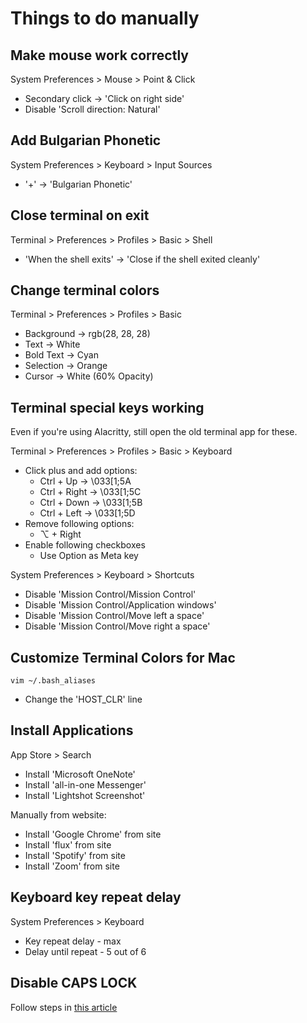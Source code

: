 # Things to do manually
## Make mouse work correctly
System Preferences > Mouse > Point & Click  
 * Secondary click -> 'Click on right side'  
 * Disable 'Scroll direction: Natural'  

## Add Bulgarian Phonetic
System Preferences > Keyboard > Input Sources  
 * '+' -> 'Bulgarian Phonetic'  

## Close terminal on exit
Terminal > Preferences > Profiles > Basic > Shell  
 * 'When the shell exits' -> 'Close if the shell exited cleanly'  

## Change terminal colors
Terminal > Preferences > Profiles > Basic  
 * Background -> rgb(28, 28, 28)  
 * Text -> White  
 * Bold Text -> Cyan  
 * Selection -> Orange  
 * Cursor -> White (60% Opacity)  

## Terminal special keys working
Even if you're using Alacritty, still open the old terminal app for these.

Terminal > Preferences > Profiles > Basic > Keyboard  
 * Click plus and add options:  
   * Ctrl + Up -> \033[1;5A
   * Ctrl + Right -> \033[1;5C
   * Ctrl + Down -> \033[1;5B
   * Ctrl + Left -> \033[1;5D
 * Remove following options:
   * ⌥ + Right
 * Enable following checkboxes
   * Use Option as Meta key

System Preferences > Keyboard > Shortcuts  
 * Disable 'Mission Control/Mission Control'  
 * Disable 'Mission Control/Application windows'  
 * Disable 'Mission Control/Move left a space'  
 * Disable 'Mission Control/Move right a space'  

## Customize Terminal Colors for Mac
`vim ~/.bash_aliases`  
 * Change the 'HOST_CLR' line  

## Install Applications
App Store > Search
 * Install 'Microsoft OneNote' 
 * Install 'all-in-one Messenger'  
 * Install 'Lightshot Screenshot'  

Manually from website:
 * Install 'Google Chrome' from site  
 * Install 'flux' from site  
 * Install 'Spotify' from site  
 * Install 'Zoom' from site  

## Keyboard key repeat delay
System Preferences > Keyboard
 * Key repeat delay - max
 * Delay until repeat - 5 out of 6

## Disable CAPS LOCK
Follow steps in [this article](https://www.howtogeek.com/howto/38828/how-to-disable-caps-lock-on-mac-os-x/)
